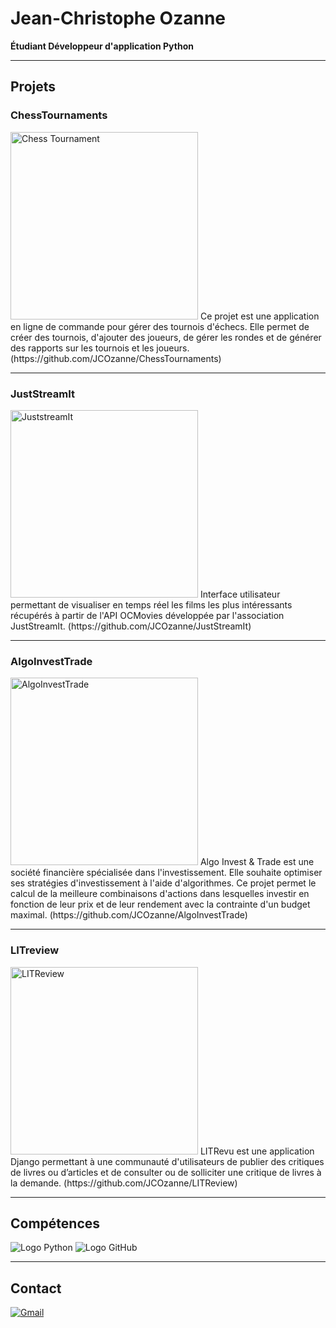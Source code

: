 # Jean-Christophe Ozanne

**Étudiant Développeur d'application Python**

---

## Projets

### ChessTournaments

<img src="https://www.apprendre-les-echecs-24h.com/wp-content/uploads/2020/03/chess-3868677_640.jpg" alt="Chess Tournament" width="300" />
Ce projet est une application en ligne de commande pour gérer des tournois d'échecs. Elle permet de créer des tournois, d'ajouter des joueurs, de gérer les rondes et de générer des rapports sur les tournois et les joueurs.
(https://github.com/JCOzanne/ChessTournaments)

---

### JustStreamIt

<img src="https://trendly.fr/wp-content/uploads/2015/12/affiches-films-similaires-630x360.jpg" alt="JuststreamIt" width="300" />
Interface utilisateur permettant de visualiser en temps réel les films les plus intéressants récupérés à partir de l'API OCMovies développée par l'association JustStreamIt.
(https://github.com/JCOzanne/JustStreamIt)

---

### AlgoInvestTrade

<img src="https://s.brsimg.com/static-000/cache/i/content/im…4/d/e4d7106bf12cc789ecbe99b1afda90aa-760x507.webp" alt="AlgoInvestTrade" width="300" />
Algo Invest & Trade est une société financière spécialisée dans l'investissement. Elle souhaite optimiser ses stratégies d'investissement à l'aide d'algorithmes. Ce projet permet le calcul de la meilleure combinaisons d'actions dans lesquelles investir en fonction de leur prix et de leur rendement avec la contrainte d'un budget maximal. 
(https://github.com/JCOzanne/AlgoInvestTrade)

---

### LITreview

<img src="https://www.wemag.fr/wp-content/uploads/2017/01/blog-litt%C3%A9raire-livre-e1485190063975.jpg" alt="LITReview" width="300" />
LITRevu est une application Django permettant à une communauté d'utilisateurs de publier des critiques de livres ou d’articles et de consulter ou de solliciter une critique de livres à la demande.
(https://github.com/JCOzanne/LITReview)

---

## Compétences

![Logo Python](https://www.python.org/static/img/python-logo.png)
![Logo GitHub](https://github.githubassets.com/assets/GitHub-Mark-ea2971cee799.png)

---

## Contact

[![Gmail](https://imag.malavida.com/mvimgbig/download-s/gmail-16905-0.jpg)](mailto:jeanchristopheozanne@gmail.com)
